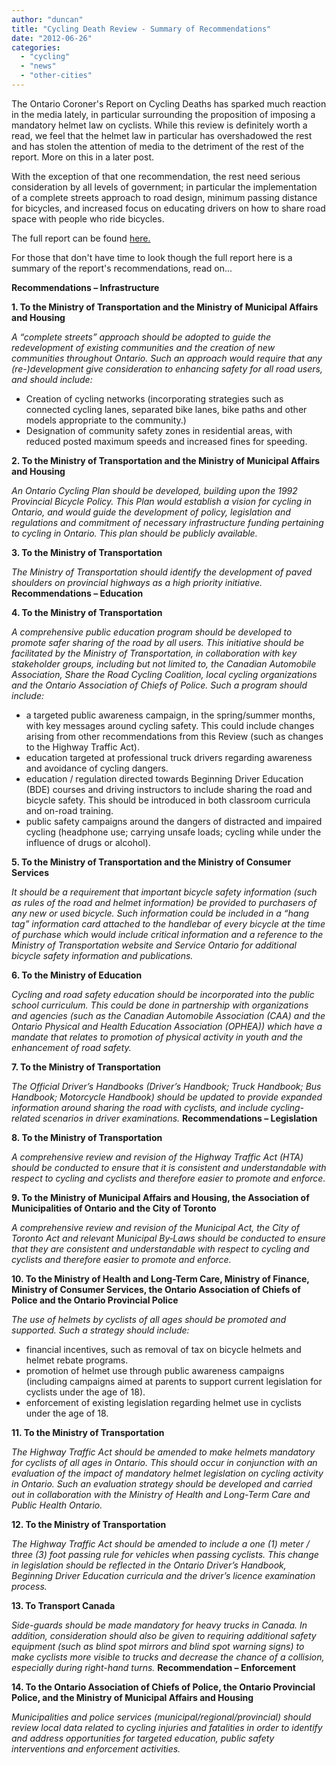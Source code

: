 ```yaml
---
author: "duncan"
title: "Cycling Death Review - Summary of Recommendations"
date: "2012-06-26"
categories: 
  - "cycling"
  - "news"
  - "other-cities"
---
```


The Ontario Coroner's Report on Cycling Deaths has sparked much reaction in the media lately, in particular surrounding the proposition of imposing a mandatory helmet law on cyclists. While this review is definitely worth a read, we feel that the helmet law in particular has overshadowed the rest and has stolen the attention of media to the detriment of the rest of the report. More on this in a later post.

With the exception of that one recommendation, the rest need serious consideration by all levels of government; in particular the implementation of a complete streets approach to road design, minimum passing distance for bicycles, and increased focus on educating drivers on how to share road space with people who ride bicycles.

The full report can be found [here.](https://www.mcscs.jus.gov.on.ca/english/DeathInvestigations/office_coroner/PublicationsandReports/CyclingDeathReview/DI_Cycling_Death_Review.html)

For those that don't have time to look though the full report here is a summary of the report's recommendations, read on...

<!--more-->

**Recommendations – Infrastructure**

**1\. To the Ministry of Transportation and the Ministry of Municipal Affairs and Housing**

_A “complete streets” approach should be adopted to guide the redevelopment of existing communities and the creation of new communities throughout Ontario. Such an approach would require that any (re-)development give consideration to enhancing safety for all road users, and should include:_

- Creation of cycling networks (incorporating strategies such as connected cycling lanes, separated bike lanes, bike paths and other models appropriate to the community.)
- Designation of community safety zones in residential areas, with reduced posted maximum speeds and increased fines for speeding.

**2\. To the Ministry of Transportation and the Ministry of Municipal Affairs and Housing**

_An Ontario Cycling Plan should be developed, building upon the 1992 Provincial Bicycle Policy. This Plan would establish a vision for cycling in Ontario, and would guide the development of policy, legislation and regulations and commitment of necessary infrastructure funding_ _pertaining to cycling in Ontario. This plan should be publicly available._

**3\. To the Ministry of Transportation**

_The Ministry of Transportation should identify the development of paved shoulders on provincial highways as a high priority initiative._ **Recommendations – Education**

**4\. To the Ministry of Transportation**

_A comprehensive public education program should be developed to promote safer sharing of the road by all users. This initiative should be facilitated by the Ministry of Transportation, in collaboration with key stakeholder groups, including but not limited to, the Canadian Automobile Association, Share the Road Cycling Coalition, local cycling organizations and the Ontario Association of Chiefs of Police. Such a program should include:_

- a targeted public awareness campaign, in the spring/summer months, with key messages around cycling safety. This could include changes arising from other recommendations from this Review (such as changes to the Highway Traffic Act).
- education targeted at professional truck drivers regarding awareness and avoidance of cycling dangers.
- education / regulation directed towards Beginning Driver Education (BDE) courses and driving instructors to include sharing the road and bicycle safety. This should be introduced in both classroom curricula and on-road training.
- public safety campaigns around the dangers of distracted and impaired cycling (headphone use; carrying unsafe loads; cycling while under the influence of drugs or alcohol).

**5\. To the Ministry of Transportation and the Ministry of Consumer Services**

_It should be a requirement that important bicycle safety information (such as rules of the road and helmet information) be provided to purchasers of any new or used bicycle. Such information could be included in a “hang tag” information card attached to the handlebar of every bicycle at the time of purchase which would include critical information and a reference to the Ministry of Transportation website and Service Ontario for additional bicycle safety information and publications._

**6\. To the Ministry of Education**

_Cycling and road safety education should be incorporated into the public school curriculum. This could be done in partnership with organizations and agencies (such as the Canadian Automobile Association (CAA) and the Ontario Physical and Health Education Association (OPHEA)) which have a mandate that relates to promotion of physical activity in youth and the enhancement of road safety._

**7\. To the Ministry of Transportation**

_The Official Driver’s Handbooks (Driver’s Handbook; Truck Handbook; Bus Handbook; Motorcycle Handbook) should be updated to provide expanded information around sharing the road with cyclists, and include cycling-related scenarios in driver examinations._ **Recommendations – Legislation**

**8\. To the Ministry of Transportation**

_A comprehensive review and revision of the Highway Traffic Act (HTA) should be conducted to ensure that it is consistent and understandable with respect to cycling and cyclists and therefore easier to promote and enforce._

**9\. To the Ministry of Municipal Affairs and Housing, the Association of Municipalities of Ontario and the City of Toronto**

_A comprehensive review and revision of the Municipal Act, the City of Toronto Act and relevant Municipal By‐Laws should be conducted to ensure that they are consistent and understandable with respect to cycling and cyclists and therefore easier to promote and enforce._

**10\. To the Ministry of Health and Long-Term Care, Ministry of Finance, Ministry of Consumer Services, the Ontario Association of Chiefs of Police and the Ontario Provincial Police**

_The use of helmets by cyclists of all ages should be promoted and supported. Such a strategy should include:_

- financial incentives, such as removal of tax on bicycle helmets and helmet rebate programs.
- promotion of helmet use through public awareness campaigns (including campaigns aimed at parents to support current legislation for cyclists under the age of 18).
- enforcement of existing legislation regarding helmet use in cyclists under the age of 18.

**11\. To the Ministry of Transportation**

_The Highway Traffic Act should be amended to make helmets mandatory for cyclists of all ages in Ontario. This should occur in conjunction with an evaluation of the impact of mandatory helmet legislation on cycling activity in Ontario. Such an evaluation strategy should be developed and carried out in collaboration with the Ministry of Health and Long-Term Care and Public Health Ontario._

**12\. To the Ministry of Transportation**

_The Highway Traffic Act should be amended to include a one (1) meter / three (3) foot passing rule for vehicles when passing cyclists. This change in legislation should be reflected in the Ontario Driver’s Handbook, Beginning Driver Education curricula and the driver’s licence examination process._

**13\. To Transport Canada**

_Side-guards should be made mandatory for heavy trucks in Canada. In addition, consideration should also be given to requiring additional safety equipment (such as blind spot mirrors and blind spot warning signs) to make cyclists more visible to trucks and decrease the chance of a collision, especially during right-hand turns._ **Recommendation – Enforcement**

**14\. To the Ontario Association of Chiefs of Police, the Ontario Provincial Police, and the Ministry of Municipal Affairs and Housing**

_Municipalities and police services (municipal/regional/provincial) should review local data related to cycling injuries and fatalities in order to identify and address opportunities for targeted education, public safety interventions and enforcement activities._
